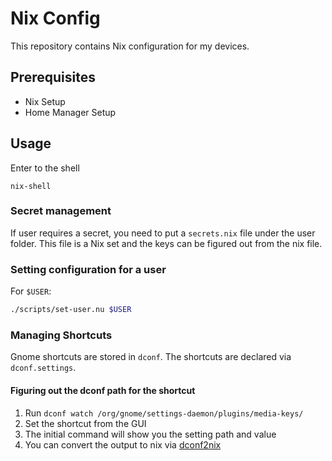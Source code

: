 # Nix Config
This repository contains Nix configuration for my devices.

## Prerequisites
* Nix Setup
* Home Manager Setup

## Usage

Enter to the shell
```
nix-shell
```

### Secret management
If user requires a secret, you need to put a `secrets.nix` file under the user folder. This file is a Nix set and the keys can be figured out from the nix file.

### Setting configuration for a user
For `$USER`:
```bash
./scripts/set-user.nu $USER
```

### Managing Shortcuts
Gnome shortcuts are stored in `dconf`. The shortcuts are declared via `dconf.settings`.

#### Figuring out the dconf path for the shortcut
1. Run `dconf watch /org/gnome/settings-daemon/plugins/media-keys/`
2. Set the shortcut from the GUI
3. The initial command will show you the setting path and value
4. You can convert the output to nix via [dconf2nix](https://github.com/gvolpe/dconf2nix)

